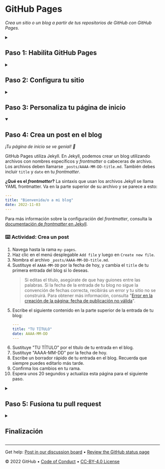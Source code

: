 <!--
  <<< Author notes: Header of the course >>>
  Include a 1280×640 image, course title in sentence case, and a concise description in emphasis.
  In your repository settings: enable template repository, add your 1280×640 social image, auto delete head branches.
  Add your open source license, GitHub uses Creative Commons Attribution 4.0 International.
-->

# GitHub Pages

_Crea un sitio o un blog a partir de tus repositorios de GitHub con GitHub Pages._

<!--
  <<< Author notes: Start of the course >>>
  Include start button, a note about Actions minutes,
  and tell the learner why they should take the course.
  Each step should be wrapped in <details>/<summary>, with an `id` set.
  The start <details> should have `open` as well.
  Do not use quotes on the <details> tag attributes.
-->

<!--step0

Con GitHub Pages, puedes alojar blogs de proyectos, documentación, currículos, portafolios o cualquier otro contenido estático que desees. Tu repositorio de GitHub puede convertirse fácilmente en su propio sitio web. En este curso, te mostraremos cómo configurar tu propio sitio o blog utilizando GitHub Pages.

- **A quién va dirigido**: Principiantes, estudiantes, gestores de proyectos, pequeñas empresas.
- **Qué aprenderás**: Cómo construir un sitio web usando GitHub Pages.
- **Qué construirás**: Construiremos un sitio simple de GitHub Pages con un blog. Usaremos [Jekyll](https://jekyllrb.com), un generador de sitios estáticos.
- **Requisitos**: Si necesitas aprender sobre ramas, commits y pull requests, toma primero [Introducción a GitHub](https://github.com/DeustoKom/introduccion-a-github). Para saber más acerca de cómo formatear tu contenido usando Markdown, sigue [Comunicar usando Markdown](https://github.com/DeustoKom/comunicar-usando-markdown).
- **Cuánto tiempo**: Este curso consta de cinco pasos y tardarás menos de una hora en completarlo.

## Cómo empezar este curso

1. Encima de estas instrucciones, haz clic con el botón derecho del ratón en **Use this template** y abre el enlace en una nueva pestaña.<br />
   ![Use this template](https://user-images.githubusercontent.com/1221423/169618716-fb17528d-f332-4fc5-a11a-eaa23562665e.png)
2. En la nueva pestaña, sigue las indicaciones para crear un nuevo repositorio.
   - En **Owner**, elije tu cuenta personal para alojar el repositorio.
   - Recomendamos crear un repositorio público - los repositorios privados [utilizarán minutos de Acciones](https://docs.github.com/en/billing/managing-billing-for-github-actions/about-billing-for-github-actions).
   ![Create a new repository](https://user-images.githubusercontent.com/1221423/169618722-406dc508-add4-4074-83f0-c7a7ad87f6f3.png)
3. Una vez creado tu nuevo repositorio, espera unos 20 segundos y actualiza la página. Sigue las instrucciones paso a paso en el README del nuevo repositorio.

endstep0-->

<!--
  <<< Author notes: Step 1 >>>
  Choose 3-5 steps for your course.
  The first step is always the hardest, so pick something easy!
  Link to docs.github.com for further explanations.
  Encourage users to open new tabs for steps!
-->

<details id=1>
<summary><h2>Paso 1: Habilita GitHub Pages</h2></summary>

_¡Bienvenida/o a GitHub Pages y Jekyll :tada:!_

El primer paso es habilitar GitHub Pages en este [repositorio](https://docs.github.com/en/get-started/quickstart/github-glossary#repository). Cuando habilitas GitHub Pages en un repositorio, GitHub toma el contenido que está en la rama principal `main` y publica una página web basada en su contenido.

### :keyboard: Actividad: Habilita GitHub Pages

1. Abre una nueva pestaña del navegador, y trabaja en los pasos de tu segunda pestaña mientras lees las instrucciones en esta pestaña.
1. Debajo del nombre de tu repositorio, haga clic en **Settings**.
1. Haz clic en **Pages**, en la sección "GitHub Pages", utiliza el desplegable **Source**, y luego selecciona **main branch**.
1. Espera alrededor de _un minuto_, luego actualiza esta página para el siguiente paso.
   > Al activar GitHub Pages se crea un despliegue (o _deploy_) de tu repositorio. Las acciones de GitHub pueden tardar hasta un minuto en responder mientras se espera el despliegue. Los próximos pasos serán de unos 20 segundos; este primer paso es más lento.

</details>

<!--
  <<< Author notes: Step 2 >>>
  Start this step by acknowledging the previous step.
  Define terms and link to docs.github.com.
  Historic note: previous version checked for empty pull request, changed to the correct theme `minima`.
-->

<details id=2>
<summary><h2>Paso 2: Configura tu sitio</h2></summary>

_¡Has habilitado GitHub Pages!_ :tada:

Trabajaremos en una rama, `my-pages`, que hemos creado para ti para que este sitio se vea bien. :sparkle:

Jekyll utiliza un archivo titulado `_config.yml` para almacenar la configuración de tu sitio, tu tema, y el contenido reutilizable como el título de tu sitio y la dirección de GitHub. Puedes consultar el archivo `_config.yml` en la pestaña **Code** de tu repositorio.

Tenemos que utilizar un tema preparado para blogs. Para esta actividad, utilizaremos un tema llamado "minima".

### :keyboard: Actividad: Configura tu sitio

1. Busca el archivo `_config.yml` en la rama `my-pages`.
1. En la esquina superior derecha, abre el editor de archivos.
1. Añade un `theme:` establecido en **minima** para que aparezca en el archivo `_config.yml` como se indica a continuación:
    ```yml
    theme: minima
    ```
1. (Opcional) Puedes modificar las otras variables de configuración como `title:`, `author:`, y `description:` para personalizar aún más tu sitio.
1. Confirma los cambios.
1. Espera unos 20 segundos y actualiza esta página para el siguiente paso.

</details>

<!--
  <<< Author notes: Step 3 >>>
  Start this step by acknowledging the previous step.
  Define terms and link to docs.github.com.
  Historic note: previous version checked the homepage content was not empty.
-->

<details id=3>
<summary><h2>Paso 3: Personaliza tu página de inicio</h2></summary>

_¡Buen trabajo estableciendo el tema! :sparkles:_

Puedes personalizar tu página de inicio añadiendo contenido a un archivo `index.md` o al archivo `README.md`. GitHub Pages busca primero un archivo `index.md`. Tu repositorio tiene un archivo `index.md`, por lo que podemos actualizarlo para incluir tu contenido personalizado.

### :keyboard: Actividad: Crea tu página de inicio

1. Busca el archivo `index.md` en la rama `my-pages`.
1. En la esquina superior derecha, abre el editor de archivos.
1. Escribe el contenido que deseas mostrar en tu página de inicio. Puedes utilizar el formato Markdown en esta página.
1. (Opcional) También puedes modificar `title:` o simplemente ignorarlo por ahora. Lo discutiremos en el siguiente paso.
1. Confirma tus cambios en la rama `my-pages`.
1. Espera unos 20 segundos y actualiza esta página para el siguiente paso.

</details>

<!--
  <<< Author notes: Step 4 >>>
  Start this step by acknowledging the previous step.
  Define terms and link to docs.github.com.
  Historic note: previous version checked the file path. Previous version checked the front matter formatting.
-->

<details id=4 open>
<summary><h2>Paso 4: Crea un post en el blog</h2></summary>

_¡Tu página de inicio se ve genial! :cowboy_hat_face:_

GitHub Pages utiliza Jekyll. En Jekyll, podemos crear un blog utilizando archivos con nombres específicos y _frontmatter_ o cabeceras de archivo. Los archivos deben llamarse `_posts/AAAA-MM-DD-title.md`. También debes incluir `title` y `date` en tu _frontmatter_.

**¿Qué es el _frontmatter_?** La sintaxis que usan los archivos Jekyll se llama YAML frontmatter. Va en la parte superior de su archivo y se parece a esto:


```yml
---
title: "Bienvenida/o a mi blog"
date: 2022-11-03
---
```

Para más información sobre la configuración del _frontmatter_, consulta la [documentación de _frontmatter_ en Jekyll](https://jekyllrb.com/docs/frontmatter/).

### :keyboard: Actividad: Crea un post

1. Navega hasta la rama `my-pages`.
1. Haz clic en el menú desplegable `Add file` y luego en `Create new file`.
1. Nombra el archivo `_posts/AAAA-MM-DD-title.md`.
1. Sustituye el `AAAA-MM-DD` por la fecha de hoy, y cambia el `title` de tu primera entrada del blog si lo deseas.
   > Si editas el título, asegúrate de que hay guiones entre las palabras.
   > Si la fecha de la entrada de tu blog no sigue la convención de fechas correcta, recibirás un error y tu sitio no se construirá. Para obtener más información, consulta "[Error en la creación de la página: fecha de publicación no válida](https://docs.github.com/en/pages/setting-up-a-github-pages-site-with-jekyll/troubleshooting-jekyll-build-errors-for-github-pages-sites)".
1. Escribe el siguiente contenido en la parte superior de la entrada de tu blog:
   ```yaml
   ---
   title: "TU TÍTULO"
   date: AAAA-MM-DD
   ---
   ```
1. Sustituye "TU TÍTULO" por el título de tu entrada en el blog.
1. Sustituye "AAAA-MM-DD" por la fecha de hoy.
1. Escribe un borrador rápido de tu entrada en el blog. Recuerda que siempre puedes editarlo más tarde.
1. Confirma los cambios en tu rama.
1. Espera unos 20 segundos y actualiza esta página para el siguiente paso.

</details>

<!--
  <<< Author notes: Step 5 >>>
  Start this step by acknowledging the previous step.
  Define terms and link to docs.github.com.
-->

<details id=5>
<summary><h2>Paso 5: Fusiona tu pull request</h2></summary>

_¡Buen trabajo :heart:! Todo el mundo podrá leer tu blog en un momento..._

Ahora puedes [fusionar](https://docs.github.com/en/get-started/quickstart/github-glossary#merge) tu pull request.

### :keyboard: Actividad: Fusiona tu pull request

1. Haz clic en **Merge pull request**.
1. Elimina la rama `my-pages` (opcional).
1. Espera unos 20 segundos y actualiza esta página para el siguiente paso.

</details>

<!--
  <<< Author notes: Finish >>>
  Review what we learned, ask for feedback, provide next steps.
-->

<details id=X>
<summary><h2>Finalización</h2></summary>

_¡Enhorabuena, has completado el curso!_

<img src=https://octodex.github.com/images/constructocat2.jpg alt=celebrate width=300 align=right>

¡Tu blog ahora está visible y se ha desplegado!

Aquí tienes un resumen de todas las tareas que has realizado en tu repositorio:

- Has habilitado GitHub Pages.
- Has seleccionado un tema usando el archivo de configuración.
- Has aprendido sobre el formato de directorio y las convenciones de nomenclatura de archivos en Jekyll.
- Has creado tu primera entrada de blog con Jekyll.

### ¿Y ahora, qué?

- Sigue trabajando en tu sitio de GitHub Pages... ¡nos encanta ver lo que se te ocurre!
- Nos encantaría saber qué te ha parecido este curso [en nuestro foro de debate](https://github.com/skills/.github/discussions).
- [Haz otro curso de GitHub Skills](https://github.com/skills).
- Lee los documentos de inicio de GitHub](https://docs.github.com/en/get-started).
- Para encontrar proyectos a los que contribuir, consulta [GitHub Explore](https://github.com/explore).

</details>

<!--
  <<< Author notes: Footer >>>
  Add a link to get support, GitHub status page, code of conduct, license link.
-->

---

Get help: [Post in our discussion board](https://github.com/skills/.github/discussions) &bull; [Review the GitHub status page](https://www.githubstatus.com/)

&copy; 2022 GitHub &bull; [Code of Conduct](https://www.contributor-covenant.org/version/2/1/code_of_conduct/code_of_conduct.md) &bull; [CC-BY-4.0 License](https://creativecommons.org/licenses/by/4.0/legalcode)
